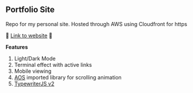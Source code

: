 Portfolio Site
----
Repo for my personal site. Hosted through AWS using Cloudfront for https

🚀 [Link to website](https://www.alexleventis.com/) 🚀

<b>Features</b>

1. Light/Dark Mode
2. Terminal effect with active links
3. Mobile viewing
4. [AOS](https://michalsnik.github.io/aos/) imported library for scrolling animation
5. [TypewriterJS v2](https://www.npmjs.com/package/typewriter-effect)